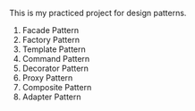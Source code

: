 This is my practiced project for design patterns.

1. Facade Pattern
2. Factory Pattern
3. Template Pattern
4. Command Pattern
5. Decorator Pattern
6. Proxy Pattern
7. Composite Pattern
8. Adapter Pattern

